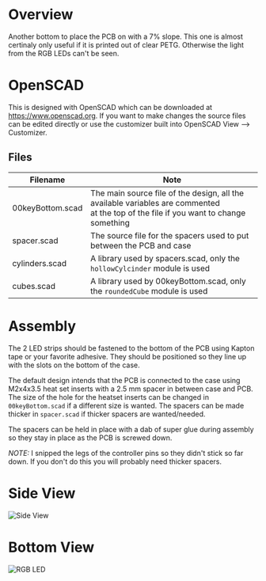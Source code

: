 # Overview

Another bottom to place the PCB on with a 7% slope. This one is almost certinaly only useful if it 
is printed out of clear PETG. Otherwise the light from the RGB LEDs can't be seen.

# OpenSCAD

This is designed with OpenSCAD which can be downloaded at https://www.openscad.org. If you want
to make changes the source files can be edited directly or use the customizer built into OpenSCAD
View --> Customizer.

## Files

| Filename | Note |
| -------- | ---- |
| 00keyBottom.scad | The main source file of the design, all the available variables are commented <br/>at the top of the file if you want to change something |
| spacer.scad | The source file for the spacers used to put between the PCB and case |
| cylinders.scad | A library used by spacers.scad, only the `hollowCylcinder` module is used | 
| cubes.scad | A library used by 00keyBottom.scad, only the `roundedCube` module is used |

# Assembly
     
The 2 LED strips should be fastened to the bottom of the PCB using Kapton tape or your favorite 
adhesive. They should be positioned so they line up with the slots on the bottom of the case.

The default design intends that the PCB is connected to the case using M2x4x3.5 heat set inserts with
a 2.5 mm spacer in between case and PCB. The size of the hole for the heatset inserts can be
changed in `00keyBottom.scad` if a different size is wanted. The spacers can be made thicker in
`spacer.scad` if thicker spacers are wanted/needed.

The spacers can be held in place with a dab of super glue during assembly so they stay in place as 
the PCB is screwed down.

*NOTE:* I snipped the legs of the controller pins so they didn't stick so far down. If you 
don't do this you will probably need thicker spacers.
          
# Side View
     
![Side View](IMG_0881.png)
             
# Bottom View

![RGB LED](IMG_0878.png)
